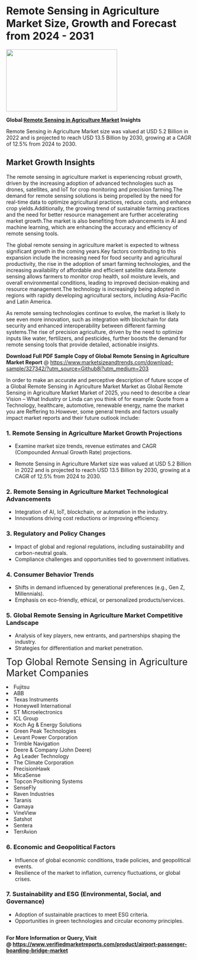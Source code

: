 <H1>Remote Sensing in Agriculture Market Size, Growth and Forecast from 2024 - 2031</H1><img class="aligncenter size-medium wp-image-584254" src="https://thirdeyenews.in/wp-content/uploads/2024/09/Global-Market-Research-300x168.jpeg" alt="" width="300" height="168" /><p><strong>Global&nbsp;<a href="https://www.marketsizeandtrends.com/download-sample/327342/?utm_source=Github8j?utm_medium=203">Remote Sensing in Agriculture Market</a> Insights</strong></p><p>Remote Sensing in Agriculture Market size was valued at USD 5.2 Billion in 2022 and is projected to reach USD 13.5 Billion by 2030, growing at a CAGR of 12.5% from 2024 to 2030.</p><p><h2>Market Growth Insights</h2> <p>The remote sensing in agriculture market is experiencing robust growth, driven by the increasing adoption of advanced technologies such as drones, satellites, and IoT for crop monitoring and precision farming.The demand for remote sensing solutions is being propelled by the need for real-time data to optimize agricultural practices, reduce costs, and enhance crop yields.Additionally, the growing trend of sustainable farming practices and the need for better resource management are further accelerating market growth.The market is also benefiting from advancements in AI and machine learning, which are enhancing the accuracy and efficiency of remote sensing tools.</p> <p>The global remote sensing in agriculture market is expected to witness significant growth in the coming years.Key factors contributing to this expansion include the increasing need for food security and agricultural productivity, the rise in the adoption of smart farming technologies, and the increasing availability of affordable and efficient satellite data.Remote sensing allows farmers to monitor crop health, soil moisture levels, and overall environmental conditions, leading to improved decision-making and resource management.The technology is increasingly being adopted in regions with rapidly developing agricultural sectors, including Asia-Pacific and Latin America.</p> <p>As remote sensing technologies continue to evolve, the market is likely to see even more innovation, such as integration with blockchain for data security and enhanced interoperability between different farming systems.The rise of precision agriculture, driven by the need to optimize inputs like water, fertilizers, and pesticides, further boosts the demand for remote sensing tools that provide detailed, actionable insights.</p> <p><span class=""><strong>Download Full PDF Sample Copy of Global Remote Sensing in Agriculture Market Report</strong> @ <a href="https://www.marketsizeandtrends.com/download-sample/327342/?utm_source=Github8j?utm_medium=203" target="_blank">https://www.marketsizeandtrends.com/download-sample/327342/?utm_source=Github8j?utm_medium=203</a></span></p><p>In order to make an accurate and perceptive description of future scope of a Global&nbsp;Remote Sensing in Agriculture Market Market as Global&nbsp;Remote Sensing in Agriculture Market Market of 2025, you need to describe a clear Vision &ndash; What Industry or Linda can you think of for example: Quote from a Technology, healthcare, automotive, renewable energy, name the market you are Reffering to.However, some general trends and factors usually impact market reports and their future outlook include:</p><h3>1.&nbsp;<strong>Remote Sensing in Agriculture Market Growth Projections</strong></h3><ul><li>Examine market size trends, revenue estimates and CAGR (Compounded Annual Growth Rate) projections.</li><li><p>Remote Sensing in Agriculture Market size was valued at USD 5.2 Billion in 2022 and is projected to reach USD 13.5 Billion by 2030, growing at a CAGR of 12.5% from 2024 to 2030.</p></li></ul><h3>2.&nbsp;<strong>Remote Sensing in Agriculture Market Technological Advancements</strong></h3><ul><li>Integration of AI, IoT, blockchain, or automation in the industry.</li><li>Innovations driving cost reductions or improving efficiency.</li></ul><h3>3.&nbsp;<strong>Regulatory and Policy Changes</strong></h3><ul><li>Impact of global and regional regulations, including sustainability and carbon-neutral goals.</li><li>Compliance challenges and opportunities tied to government initiatives.</li></ul><h3>4.&nbsp;<strong>Consumer Behavior Trends</strong></h3><ul><li>Shifts in demand influenced by generational preferences (e.g., Gen Z, Millennials).</li><li>Emphasis on eco-friendly, ethical, or personalized products/services.</li></ul><h3>5.&nbsp;<strong>Global Remote Sensing in Agriculture Market Competitive Landscape</strong></h3><ul><li>Analysis of key players, new entrants, and partnerships shaping the industry.</li><li>Strategies for differentiation and market penetration.</li></ul><p data-pm-slice="1 1 []"><span style="color: inherit; font-family: inherit; font-size: 25px;">Top Global Remote Sensing in Agriculture Market Companies</span></p><div class="" data-test-id=""><p><li>Fujitsu</li><li> ABB</li><li> Texas Instruments</li><li> Honeywell International</li><li> ST Microelectronics</li><li> ICL Group</li><li> Koch Ag & Energy Solutions</li><li> Green Peak Technologies</li><li> Levant Power Corporation</li><li> Trimble Navigation</li><li> Deere & Company (John Deere)</li><li> Ag Leader Technology</li><li> The Climate Corporation</li><li> PrecisionHawk</li><li> MicaSense</li><li> Topcon Positioning Systems</li><li> SenseFly</li><li> Raven Industries</li><li> Taranis</li><li> Gamaya</li><li> VineView</li><li> Satshot</li><li> Sentera</li><li> TerrAvion</li></p></div><h3>6.&nbsp;<strong>Economic and Geopolitical Factors</strong></h3><ul><li>Influence of global economic conditions, trade policies, and geopolitical events.</li><li>Resilience of the market to inflation, currency fluctuations, or global crises.</li></ul><h3>7.&nbsp;<strong>Sustainability and ESG (Environmental, Social, and Governance)</strong></h3><ul><li>Adoption of sustainable practices to meet ESG criteria.</li><li>Opportunities in green technologies and circular economy principles.</li></ul><h2><strong style="font-size: 14px;">For More Information or Query, Visit @&nbsp;</strong><a style="background-color: #ffffff; font-size: 14px;" href="https://www.marketsizeandtrends.com/report/remote-sensing-in-agriculture-market/" target="_blank">https://www.verifiedmarketreports.com/product/airport-passenger-boarding-bridge-market</a></h2>